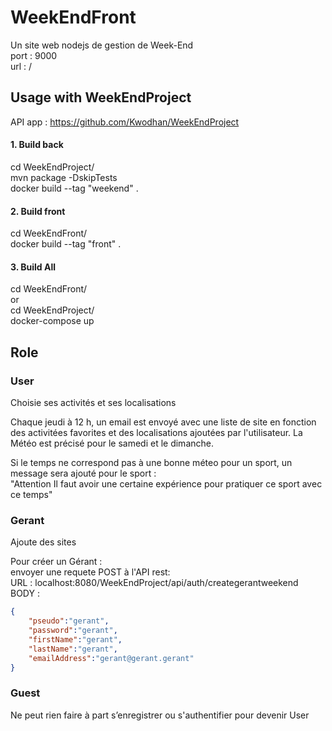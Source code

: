 # WeekEndFront
Un site web nodejs de gestion de Week-End   
port : 9000   
url : /   

## Usage with WeekEndProject
API app : https://github.com/Kwodhan/WeekEndProject   

#### 1. Build back
cd WeekEndProject/   
mvn package -DskipTests     
docker build --tag "weekend" .  

#### 2. Build front
cd WeekEndFront/   
docker build --tag "front" .     

#### 3. Build All
cd WeekEndFront/    
or     
cd WeekEndProject/    
docker-compose up  

## Role

### User
Choisie ses activités et ses localisations   

Chaque jeudi à 12 h, un email est envoyé avec une liste de site en fonction des activitées favorites et des localisations ajoutées par l'utilisateur. 
La Météo est précisé pour le samedi et le dimanche.   
   
Si le temps ne correspond pas à une bonne méteo pour un sport, un message sera ajouté pour le sport :   
"Attention Il faut avoir une certaine expérience pour pratiquer ce sport avec ce temps"

### Gerant
Ajoute des sites   
    
Pour créer un Gérant :   
envoyer une requete POST à l'API rest:    
URL : localhost:8080/WeekEndProject/api/auth/creategerantweekend  
BODY :     
```json
{
	"pseudo":"gerant",
	"password":"gerant",
	"firstName":"gerant",
	"lastName":"gerant",
	"emailAddress":"gerant@gerant.gerant"
}
```


### Guest
Ne peut rien faire à part s’enregistrer ou s'authentifier pour devenir User
